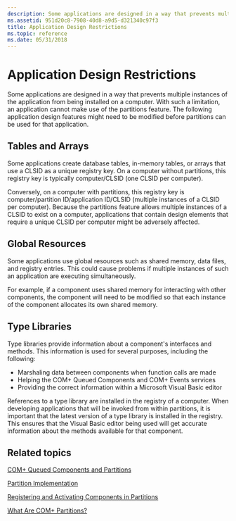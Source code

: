 ```yaml
---
description: Some applications are designed in a way that prevents multiple instances of the application from being installed on a computer.
ms.assetid: 951d20c8-7908-40d8-a9d5-d321340c97f3
title: Application Design Restrictions
ms.topic: reference
ms.date: 05/31/2018
---
```


# Application Design Restrictions

Some applications are designed in a way that prevents multiple instances of the application from being installed on a computer. With such a limitation, an application cannot make use of the partitions feature. The following application design features might need to be modified before partitions can be used for that application.

## Tables and Arrays

Some applications create database tables, in-memory tables, or arrays that use a CLSID as a unique registry key. On a computer without partitions, this registry key is typically computer/CLSID (one CLSID per computer).

Conversely, on a computer with partitions, this registry key is computer/partition ID/application ID/CLSID (multiple instances of a CLSID per computer). Because the partitions feature allows multiple instances of a CLSID to exist on a computer, applications that contain design elements that require a unique CLSID per computer might be adversely affected.

## Global Resources

Some applications use global resources such as shared memory, data files, and registry entries. This could cause problems if multiple instances of such an application are executing simultaneously.

For example, if a component uses shared memory for interacting with other components, the component will need to be modified so that each instance of the component allocates its own shared memory.

## Type Libraries

Type libraries provide information about a component's interfaces and methods. This information is used for several purposes, including the following:

-   Marshaling data between components when function calls are made
-   Helping the COM+ Queued Components and COM+ Events services
-   Providing the correct information within a Microsoft Visual Basic editor

References to a type library are installed in the registry of a computer. When developing applications that will be invoked from within partitions, it is important that the latest version of a type library is installed in the registry. This ensures that the Visual Basic editor being used will get accurate information about the methods available for that component.

## Related topics

<dl> <dt>

[COM+ Queued Components and Partitions](com--queued-components-and-partitions.md)
</dt> <dt>

[Partition Implementation](partition-implementation.md)
</dt> <dt>

[Registering and Activating Components in Partitions](registering-and-activating-components-in-partitions.md)
</dt> <dt>

[What Are COM+ Partitions?](what-are-com--partitions-.md)
</dt> </dl>

 

 




